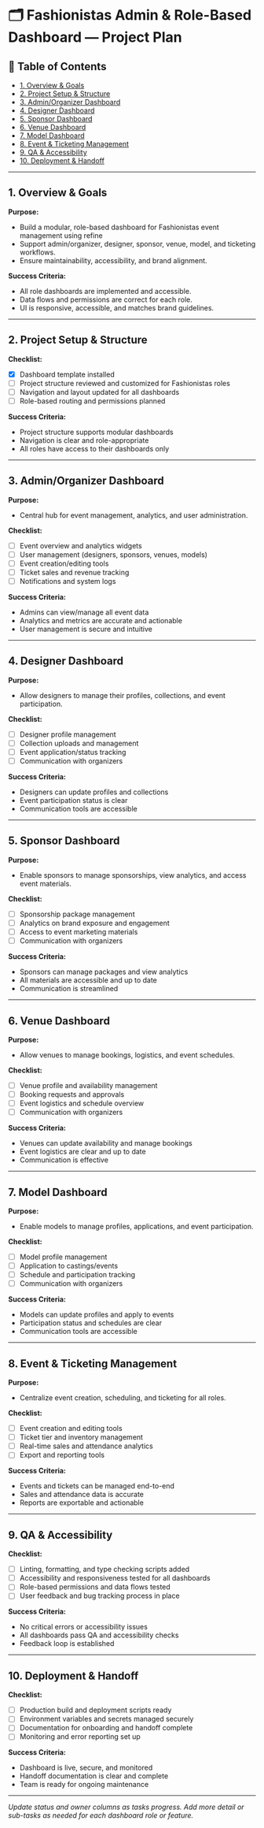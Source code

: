 # 🗂️ Fashionistas Admin & Role-Based Dashboard — Project Plan

## 📑 Table of Contents
- [1. Overview & Goals](#1-overview--goals)
- [2. Project Setup & Structure](#2-project-setup--structure)
- [3. Admin/Organizer Dashboard](#3-adminorganizer-dashboard)
- [4. Designer Dashboard](#4-designer-dashboard)
- [5. Sponsor Dashboard](#5-sponsor-dashboard)
- [6. Venue Dashboard](#6-venue-dashboard)
- [7. Model Dashboard](#7-model-dashboard)
- [8. Event & Ticketing Management](#8-event--ticketing-management)
- [9. QA & Accessibility](#9-qa--accessibility)
- [10. Deployment & Handoff](#10-deployment--handoff)

---

## 1. Overview & Goals

**Purpose:**
- Build a modular, role-based dashboard for Fashionistas event management using refine 
- Support admin/organizer, designer, sponsor, venue, model, and ticketing workflows.
- Ensure maintainability, accessibility, and brand alignment.

**Success Criteria:**
- All role dashboards are implemented and accessible.
- Data flows and permissions are correct for each role.
- UI is responsive, accessible, and matches brand guidelines.

---

## 2. Project Setup & Structure

**Checklist:**
- [x] Dashboard template installed
- [ ] Project structure reviewed and customized for Fashionistas roles
- [ ] Navigation and layout updated for all dashboards
- [ ] Role-based routing and permissions planned

**Success Criteria:**
- Project structure supports modular dashboards
- Navigation is clear and role-appropriate
- All roles have access to their dashboards only

---

## 3. Admin/Organizer Dashboard

**Purpose:**
- Central hub for event management, analytics, and user administration.

**Checklist:**
- [ ] Event overview and analytics widgets
- [ ] User management (designers, sponsors, venues, models)
- [ ] Event creation/editing tools
- [ ] Ticket sales and revenue tracking
- [ ] Notifications and system logs

**Success Criteria:**
- Admins can view/manage all event data
- Analytics and metrics are accurate and actionable
- User management is secure and intuitive

---

## 4. Designer Dashboard

**Purpose:**
- Allow designers to manage their profiles, collections, and event participation.

**Checklist:**
- [ ] Designer profile management
- [ ] Collection uploads and management
- [ ] Event application/status tracking
- [ ] Communication with organizers

**Success Criteria:**
- Designers can update profiles and collections
- Event participation status is clear
- Communication tools are accessible

---

## 5. Sponsor Dashboard

**Purpose:**
- Enable sponsors to manage sponsorships, view analytics, and access event materials.

**Checklist:**
- [ ] Sponsorship package management
- [ ] Analytics on brand exposure and engagement
- [ ] Access to event marketing materials
- [ ] Communication with organizers

**Success Criteria:**
- Sponsors can manage packages and view analytics
- All materials are accessible and up to date
- Communication is streamlined

---

## 6. Venue Dashboard

**Purpose:**
- Allow venues to manage bookings, logistics, and event schedules.

**Checklist:**
- [ ] Venue profile and availability management
- [ ] Booking requests and approvals
- [ ] Event logistics and schedule overview
- [ ] Communication with organizers

**Success Criteria:**
- Venues can update availability and manage bookings
- Event logistics are clear and up to date
- Communication is effective

---

## 7. Model Dashboard

**Purpose:**
- Enable models to manage profiles, applications, and event participation.

**Checklist:**
- [ ] Model profile management
- [ ] Application to castings/events
- [ ] Schedule and participation tracking
- [ ] Communication with organizers

**Success Criteria:**
- Models can update profiles and apply to events
- Participation status and schedules are clear
- Communication tools are accessible

---

## 8. Event & Ticketing Management

**Purpose:**
- Centralize event creation, scheduling, and ticketing for all roles.

**Checklist:**
- [ ] Event creation and editing tools
- [ ] Ticket tier and inventory management
- [ ] Real-time sales and attendance analytics
- [ ] Export and reporting tools

**Success Criteria:**
- Events and tickets can be managed end-to-end
- Sales and attendance data is accurate
- Reports are exportable and actionable

---

## 9. QA & Accessibility

**Checklist:**
- [ ] Linting, formatting, and type checking scripts added
- [ ] Accessibility and responsiveness tested for all dashboards
- [ ] Role-based permissions and data flows tested
- [ ] User feedback and bug tracking process in place

**Success Criteria:**
- No critical errors or accessibility issues
- All dashboards pass QA and accessibility checks
- Feedback loop is established

---

## 10. Deployment & Handoff

**Checklist:**
- [ ] Production build and deployment scripts ready
- [ ] Environment variables and secrets managed securely
- [ ] Documentation for onboarding and handoff complete
- [ ] Monitoring and error reporting set up

**Success Criteria:**
- Dashboard is live, secure, and monitored
- Handoff documentation is clear and complete
- Team is ready for ongoing maintenance

---

*Update status and owner columns as tasks progress. Add more detail or sub-tasks as needed for each dashboard role or feature.*


